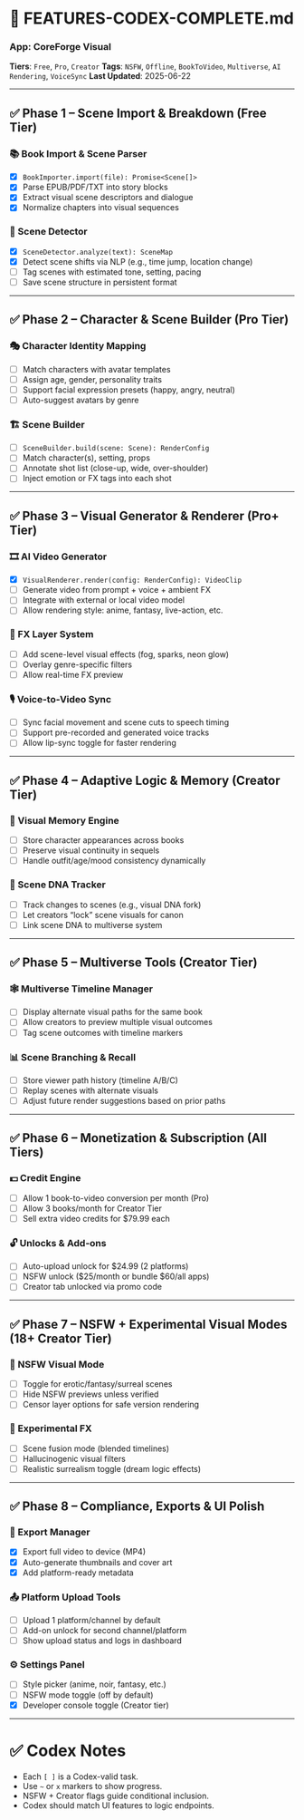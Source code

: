 # 📘 FEATURES-CODEX-COMPLETE.md
### App: CoreForge Visual
**Tiers**: `Free`, `Pro`, `Creator`
**Tags**: `NSFW`, `Offline`, `BookToVideo`, `Multiverse`, `AI Rendering`, `VoiceSync`
**Last Updated**: 2025-06-22

---

## ✅ Phase 1 – Scene Import & Breakdown (Free Tier)

### 📚 Book Import & Scene Parser
- [x] `BookImporter.import(file): Promise<Scene[]>`
- [x] Parse EPUB/PDF/TXT into story blocks
- [x] Extract visual scene descriptors and dialogue
- [x] Normalize chapters into visual sequences

### 🧠 Scene Detector
- [x] `SceneDetector.analyze(text): SceneMap`
- [x] Detect scene shifts via NLP (e.g., time jump, location change)
- [ ] Tag scenes with estimated tone, setting, pacing
- [ ] Save scene structure in persistent format

---

## ✅ Phase 2 – Character & Scene Builder (Pro Tier)

### 🎭 Character Identity Mapping
- [ ] Match characters with avatar templates
- [ ] Assign age, gender, personality traits
- [ ] Support facial expression presets (happy, angry, neutral)
- [ ] Auto-suggest avatars by genre

### 🏗️ Scene Builder
- [ ] `SceneBuilder.build(scene: Scene): RenderConfig`
- [ ] Match character(s), setting, props
- [ ] Annotate shot list (close-up, wide, over-shoulder)
- [ ] Inject emotion or FX tags into each shot

---

## ✅ Phase 3 – Visual Generator & Renderer (Pro+ Tier)

### 🎞️ AI Video Generator
- [x] `VisualRenderer.render(config: RenderConfig): VideoClip`
- [ ] Generate video from prompt + voice + ambient FX
- [ ] Integrate with external or local video model
- [ ] Allow rendering style: anime, fantasy, live-action, etc.

### 🌠 FX Layer System
- [ ] Add scene-level visual effects (fog, sparks, neon glow)
- [ ] Overlay genre-specific filters
- [ ] Allow real-time FX preview

### 🎙 Voice-to-Video Sync
- [ ] Sync facial movement and scene cuts to speech timing
- [ ] Support pre-recorded and generated voice tracks
- [ ] Allow lip-sync toggle for faster rendering

---

## ✅ Phase 4 – Adaptive Logic & Memory (Creator Tier)

### 🧠 Visual Memory Engine
- [ ] Store character appearances across books
- [ ] Preserve visual continuity in sequels
- [ ] Handle outfit/age/mood consistency dynamically

### 🧬 Scene DNA Tracker
- [ ] Track changes to scenes (e.g., visual DNA fork)
- [ ] Let creators “lock” scene visuals for canon
- [ ] Link scene DNA to multiverse system

---

## ✅ Phase 5 – Multiverse Tools (Creator Tier)

### 🕸 Multiverse Timeline Manager
- [ ] Display alternate visual paths for the same book
- [ ] Allow creators to preview multiple visual outcomes
- [ ] Tag scene outcomes with timeline markers

### 📊 Scene Branching & Recall
- [ ] Store viewer path history (timeline A/B/C)
- [ ] Replay scenes with alternate visuals
- [ ] Adjust future render suggestions based on prior paths

---

## ✅ Phase 6 – Monetization & Subscription (All Tiers)

### 💵 Credit Engine
- [ ] Allow 1 book-to-video conversion per month (Pro)
- [ ] Allow 3 books/month for Creator Tier
- [ ] Sell extra video credits for $79.99 each

### 🔓 Unlocks & Add-ons
- [ ] Auto-upload unlock for $24.99 (2 platforms)
- [ ] NSFW unlock ($25/month or bundle $60/all apps)
- [ ] Creator tab unlocked via promo code

---

## ✅ Phase 7 – NSFW + Experimental Visual Modes (18+ Creator Tier)

### 🔞 NSFW Visual Mode
- [ ] Toggle for erotic/fantasy/surreal scenes
- [ ] Hide NSFW previews unless verified
- [ ] Censor layer options for safe version rendering

### 🧪 Experimental FX
- [ ] Scene fusion mode (blended timelines)
- [ ] Hallucinogenic visual filters
- [ ] Realistic surrealism toggle (dream logic effects)

---

## ✅ Phase 8 – Compliance, Exports & UI Polish

### 📱 Export Manager
- [x] Export full video to device (MP4)
- [x] Auto-generate thumbnails and cover art
- [x] Add platform-ready metadata

### 📤 Platform Upload Tools
- [ ] Upload 1 platform/channel by default
- [ ] Add-on unlock for second channel/platform
- [ ] Show upload status and logs in dashboard

### ⚙️ Settings Panel
- [ ] Style picker (anime, noir, fantasy, etc.)
- [ ] NSFW mode toggle (off by default)
 - [x] Developer console toggle (Creator tier)

---

# ✅ Codex Notes

- Each `[ ]` is a Codex-valid task.
- Use `~` or `x` markers to show progress.
- NSFW + Creator flags guide conditional inclusion.
- Codex should match UI features to logic endpoints.
